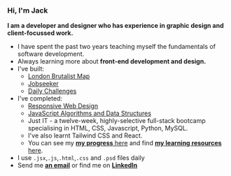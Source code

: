### Hi, I'm Jack 
**I am a developer and designer who has experience in graphic design and client-focussed work.**
- I have spent the past two years teaching myself the fundamentals of software development.
- Always learning more about **front-end development and design.**
- I've built:
  - [London Brutalist Map](https://github.com/jones58/brutalist-map-2)
  - [Jobseeker](https://jobseeker.jackkershaw.net/)
  - [Daily Challenges](https://github.com/jones58/daily-challenges)
- I've completed:
    - [Responsive Web Design](https://www.freecodecamp.org/certification/jones58/responsive-web-design)
    - [JavaScript Algorithms and Data Structures](https://www.freecodecamp.org/certification/jones58/javascript-algorithms-and-data-structures)
    - Just IT - a twelve-week, highly-selective full-stack bootcamp specialising in HTML, CSS, Javascript, Python, MySQL.
    - I've also learnt Tailwind CSS and React. 
    - You can see my [**my progress** here](https://progress.jackkershaw.net) and find [**my learning resources** here](https://github.com/jones58/Learning-Resources).
- I use `.jsx`,`.js`,`.html`,`.css` and `.psd` files daily
- Send me [**an email**](mailto:jackkershaw@protonmail.com") or find me on [**LinkedIn**](https://www.linkedin.com/in/jackkershaw)
